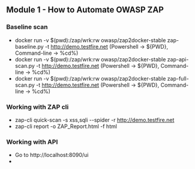 ## Module 1 - How to Automate OWASP ZAP
### Baseline scan
* docker run -v $(pwd):/zap/wrk:rw owasp/zap2docker-stable zap-baseline.py -t http://demo.testfire.net (Powershell -> ${PWD}, Command-line -> %cd%)
* docker run -v $(pwd):/zap/wrk:rw owasp/zap2docker-stable zap-api-scan.py -t http://demo.testfire.net (Powershell -> ${PWD}, Command-line -> %cd%)
* docker run -v $(pwd):/zap/wrk:rw owasp/zap2docker-stable zap-full-scan.py -t http://demo.testfire.net (Powershell -> ${PWD}, Command-line -> %cd%)

### Working with ZAP cli
* zap-cli quick-scan -s xss,sqli --spider -r http://demo.testfire.net
* zap-cli report -o ZAP_Report.html -f html

### Working with API
* Go to http://localhost:8090/ui
* 
